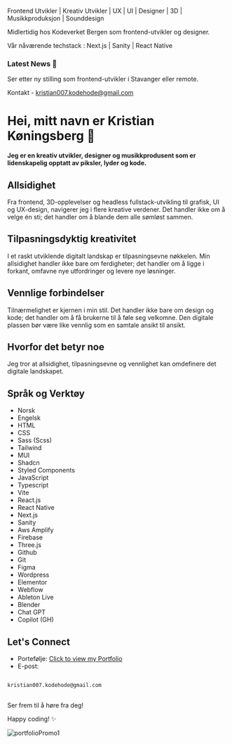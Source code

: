 Frontend Utvikler | Kreativ Utvikler | UX | UI | Designer | 3D | Musikkproduksjon | Sounddesign

Midlertidig hos Kodeverket Bergen som frontend-utvikler og designer. 

Vår nåværende techstack : Next.js | Sanity | React Native 

### Latest News 📰
Ser etter ny stilling som frontend-utvikler i Stavanger eller remote.

Kontakt - kristian007.kodehode@gmail.com 

# Hei, mitt navn er Kristian Køningsberg 👋


**Jeg er en kreativ utvikler, designer og musikkprodusent som er lidenskapelig opptatt av piksler, lyder og kode.**



## Allsidighet

Fra frontend, 3D-opplevelser og headless fullstack-utvikling til grafisk, UI og UX-design, navigerer jeg i flere kreative verdener. Det handler ikke om å velge én sti; det handler om å blande dem alle sømløst sammen.



## Tilpasningsdyktig kreativitet

I et raskt utviklende digitalt landskap er tilpasningsevne nøkkelen. Min allsidighet handler ikke bare om ferdigheter; det handler om å ligge i forkant, omfavne nye utfordringer og levere nye løsninger.



## Vennlige forbindelser

Tilnærmelighet er kjernen i min stil. Det handler ikke bare om design og kode; det handler om å få brukerne til å føle seg velkomne. Den digitale plassen bør være like vennlig som en samtale ansikt til ansikt.



## Hvorfor det betyr noe

Jeg tror at allsidighet, tilpasningsevne og vennlighet kan omdefinere det digitale landskapet.



## Språk og Verktøy

- Norsk
- Engelsk
- HTML
- CSS
- Sass (Scss)
- Tailwind
- MUI
- Shadcn
- Styled Components
- JavaScript
- Typescript
- Vite
- React.js
- React Native
- Next.js
- Sanity
- Aws Amplify
- Firebase
- Three.js
- Github
- Git
- Figma
- Wordpress
- Elementor
- Webflow
- Ableton Live
- Blender
- Chat GPT
- Copilot (GH)



## Let's Connect

- Portefølje: [Click to view my Portfolio](https://kristian-kodehode.github.io/portfolio/)
- E-post:
<pre>
<code>
kristian007.kodehode@gmail.com
</code>
</pre>


Ser frem til å høre fra deg!

Happy coding! ✨


![portfolioPromo1](https://github.com/Kristian-kodehode/Kristian-kodehode/assets/125975980/6f856ad7-1cbc-4ac5-9652-452ccd6f62f9)
